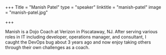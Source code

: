 +++
Title = "Manish Patel"
type = "speaker"
linktitle = "manish-patel"
image = "manish-patel.jpg"

+++

Manish is a Dojo Coach at Verizon in Piscataway, NJ. After serving various roles in IT including developer, operations manager, and consultant, I caught the DevOps bug about 3 years ago and now enjoy taking others through their own challenges as a coach.
